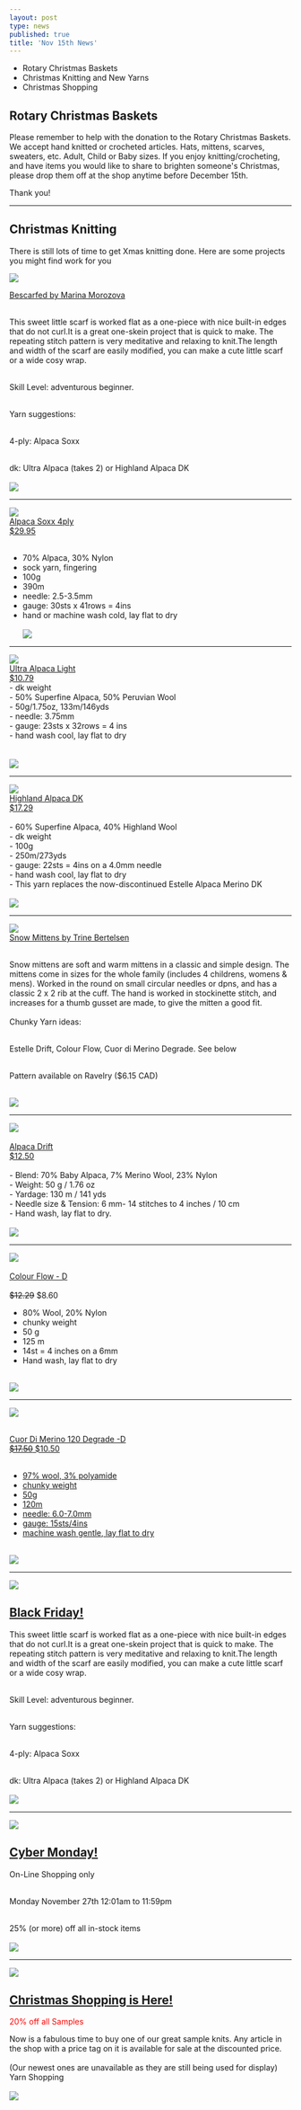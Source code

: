 ```yaml
---
layout: post
type: news
published: true
title: 'Nov 15th News'
---
```

- Rotary Christmas Baskets
- Christmas Knitting and New Yarns
- Christmas Shopping


<h2>Rotary Christmas Baskets</h2>
<p>Please remember to help with the donation to the Rotary Christmas Baskets. We accept hand knitted or crocheted articles. Hats, mittens, scarves, sweaters, etc. Adult, Child or Baby sizes. If you enjoy knitting/crocheting, and have items you would like to share to brighten someone's Christmas, please drop them off at the shop anytime before December 15th.</p>
<p>Thank you!</p>
<hr />
<h2>Christmas Knitting</h2>
<p>There is still lots of time to get Xmas knitting done. Here are some projects you might find work for you</p>

<p><a href="https://www.ravelry.com/patterns/library/bescarfed-scarf"><img src="/img/bescarfed.jpg"><br />

Bescarfed by Marina Morozova</a><br /><br />

This sweet little scarf is worked flat as a one-piece with nice built-in edges that do not curl.It is a great one-skein project that is quick to make. The repeating stitch pattern is very meditative and relaxing to knit.The length and width of the scarf are easily modified, you can make a cute little scarf or a wide cosy wrap.<br /><br />

Skill Level: adventurous beginner.<br /><br />

Yarn suggestions:<br /><br />

4-ply: Alpaca Soxx<br /><br />

dk: Ultra Alpaca (takes 2) or Highland Alpaca DK<br />
  <br />
<a href="https://www.ravelry.com/patterns/library/bescarfed-scarf"><img src="/img/btn_bescarfed.jpg"></a> </p>


<hr />
<p><a href="https://www.woolandsilkcoshop.com/products/alpaca-soxx-cashmere-4-ply"><img src="/img/alpaca_soxx.jpg"><br />
Alpaca Soxx 4ply<br />
$29.95</a><br /><br />

- 70% Alpaca, 30% Nylon<br />
- sock yarn, fingering<br />
- 100g<br />
- 390m<br />
- needle: 2.5-3.5mm<br />
- gauge: 30sts x 41rows = 4ins<br />
- hand or machine wash cold, lay flat to dry
<br /><br />
<a href="https://www.woolandsilkcoshop.com/products/alpaca-soxx-cashmere-4-ply"><img src="/img/btn_shop_now.jpg"></a> </p>
<hr />
<p><a href="https://www.woolandsilkcoshop.com/products/ultra-alpaca-light"><img src="/img/ultra_alpaca_light.jpg"><br />
Ultra Alpaca Light<br />
$10.79</a><br>
- dk weight<br />
- 50% Superfine Alpaca, 50% Peruvian Wool<br />
- 50g/1.75oz, 133m/146yds<br />
- needle:  3.75mm<br />
- gauge:  23sts x 32rows = 4 ins<br />
- hand wash cool, lay flat to dry<br />
<br /><br />
<a href="https://www.woolandsilkcoshop.com/products/ultra-alpaca-light"><img src="/img/btn_shop_now.jpg"></a> </p>
<hr />
<p><a href="https://www.woolandsilkcoshop.com/products/highland-alpaca-dk"><img src="/img/highland_alpaca_dk.jpg"><br />
Highland Alpaca DK<br />
$17.29</a><br /><br />
- 60% Superfine Alpaca, 40% Highland Wool<br />
- dk weight<br />
- 100g<br />
- 250m/273yds<br />
- gauge: 22sts = 4ins on a 4.0mm needle<br />
-  hand wash cool, lay flat to dry<br />
- ﻿This yarn replaces the now-discontinued Estelle Alpaca Merino DK<br /><br />
<a href="https://www.woolandsilkcoshop.com/products/highland-alpaca-dk"><img src="/img/btn_shop_now.jpg"></a> </p>
<hr />
<p><a href="https://www.ravelry.com/patterns/library/snow-mittens-6"><img src="/img/snow_mittens.jpg"><br />
Snow Mittens by Trine Bertelsen</a><br /><br />

Snow mittens are soft and warm mittens in a classic and simple design. The mittens come in sizes for the whole family (includes 4 childrens, womens & mens). Worked in the round on small circular needles or dpns, and has a classic 2 x 2 rib at the cuff. The hand is worked in stockinette stitch, and increases for a thumb gusset are made, to give the mitten a good fit.
<br /><br />
Chunky Yarn ideas:<br /><br />

Estelle Drift, Colour Flow, Cuor di Merino Degrade. See below<br /><br />

Pattern available on Ravelry ($6.15 CAD)<br /><br />

<a href="https://www.ravelry.com/patterns/library/snow-mittens-6"><img src="/img/btn_snow_mittens.jpg"></a> </p>
<hr />

<p><a href="https://www.woolandsilkcoshop.com/products/estelle-alpaca-drift"><img src="/img/alpaca_d.jpg"><br /><br />
Alpaca Drift<br />
$12.50<br /><br /></a>
- Blend: 70% Baby Alpaca, 7% Merino Wool, 23% Nylon<br />
- Weight: 50 g / 1.76 oz<br />
- Yardage: 130 m / 141 yds<br />
- Needle size & Tension: 6 mm- 14 stitches to 4 inches / 10 cm<br />
- Hand wash, lay flat to dry.<br />
<br />
<a href="https://www.woolandsilkcoshop.com/products/estelle-alpaca-drift"><img src="/img/btn_shop_now.jpg"></a> </p>

<hr />

<p><a href="https://www.woolandsilkcoshop.com/products/estelle-colour-flow"><img src="/img/colour_flow.jpg"><br /><br />
Colour Flow - D</a><br /><br />
<s>$12.29</s> $8.60<br />

- 80% Wool, 20% Nylon<br />
- chunky weight<br />
- 50 g <br />
- 125 m <br />
- 14st = 4 inches on a 6mm<br />
- Hand wash, lay flat to dry<br />
<br />
<a href="https://www.woolandsilkcoshop.com/products/estelle-colour-flow"><img src="/img/btn_shop_now.jpg"></a> </p>
<hr />

<p><a href="https://www.woolandsilkcoshop.com/products/cuor-di-merino-degrade"><img src="/img/di_merino.jpg"><br /><br />

Cuor Di Merino 120 Degrade -D<br />
<s>$17.50</s> $10.50<br /><br />

- 97% wool, 3% polyamide<br />
- chunky weight<br />
- 50g<br />
- 120m<br />
- needle: 6.0-7.0mm<br />
- gauge:  15sts/4ins<br />
- machine wash gentle, lay flat to dry<br />
<br />
<a href="https://www.woolandsilkcoshop.com/products/cuor-di-merino-degrade"><img src="/img/btn_shop_now.jpg"></a> </p>
<hr />
<p><a href="https://www.woolandsilkcoshop.com/"><img src="/img/black_friday.jpg"><br />

<h2>Black Friday!</h2></a>

<p>This sweet little scarf is worked flat as a one-piece with nice built-in edges that do not curl.It is a great one-skein project that is quick to make. The repeating stitch pattern is very meditative and relaxing to knit.The length and width of the scarf are easily modified, you can make a cute little scarf or a wide cosy wrap.<br /><br />

Skill Level: adventurous beginner.<br /><br />

Yarn suggestions:<br /><br />

4-ply: Alpaca Soxx<br /><br />

dk: Ultra Alpaca (takes 2) or Highland Alpaca DK<br />
  <br />
<a href="https://www.woolandsilkcoshop.com/"><img src="/img/btn_preview.jpg"></a> </p>


<hr />
<a href="https://www.woolandsilkcoshop.com/"><img src="/img/cyber_monday_2023.jpg"><br />

<h2>Cyber Monday!</h2></a>

<p>On-Line Shopping only<br /><br />

Monday November 27th 12:01am to 11:59pm<br /><br />

25% (or more) off all in-stock items<br />
  <br />
<a href="https://www.woolandsilkcoshop.com/"><img src="/img/btn_preview.jpg"></a> </p>


<hr />

<p><a href="https://www.woolandsilkcoshop.com/"><img src="/img/christmas_shopping.jpg"><br />

<h2>Christmas Shopping is Here!
</h2></a>
<p></p><font color="red">20% off all Samples</font>

Now is a fabulous time to buy one of our great sample knits. Any article in the shop with a price tag on it is available for sale at the discounted price.
<br /><br />
(Our newest ones are unavailable as they are still being used for display)
Yarn Shopping<br /><br />
<a href="https://www.woolandsilkcoshop.com/"><img src="/img/btn_yarn_shopping.jpg"></a> </p>
